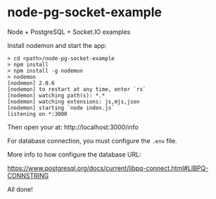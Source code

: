 # node-pg-socket-example
Node + PostgreSQL + Socket.IO examples

Install nodemon and start the app:
```
> cd <path>/node-pg-socket-example
> npm install
> npm install -g nodemon
> nodemon
[nodemon] 2.0.6
[nodemon] to restart at any time, enter `rs`
[nodemon] watching path(s): *.*
[nodemon] watching extensions: js,mjs,json
[nodemon] starting `node index.js`
listening on *:3000
```
Then open your at:
http://localhost:3000/info

For database connection, you must configure the `.env` file.

More info to how configure the database URL:

https://www.postgresql.org/docs/current/libpq-connect.html#LIBPQ-CONNSTRING


All done!
